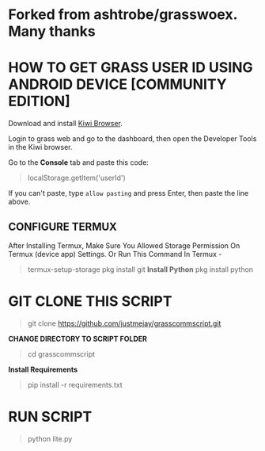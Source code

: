# **Forked from ashtrobe/grasswoex. Many thanks**

# **HOW TO GET GRASS USER ID USING ANDROID DEVICE [COMMUNITY EDITION]**  

Download and install [Kiwi Browser](https://play.google.com/store/apps/details?id=com.kiwibrowser.browser&hl=en).

Login to grass web and go to the dashboard, then open the Developer Tools in the Kiwi browser.

Go to the **Console** tab and paste this code:

> localStorage.getItem('userId')

If you can't paste, type `allow pasting` and press Enter, then paste the line above.

## **CONFIGURE TERMUX**

After Installing Termux, Make Sure You Allowed Storage Permission On Termux (device app) Settings. Or Run This Command In Termux -

> termux-setup-storage
> pkg install git
**Install Python**
> pkg install python
 
# **GIT CLONE THIS SCRIPT**

> git clone https://github.com/justmejay/grasscommscript.git

**CHANGE DIRECTORY TO SCRIPT FOLDER**

> cd grasscommscript

**Install Requirements**

> pip install -r requirements.txt

# RUN SCRIPT
> python lite.py


